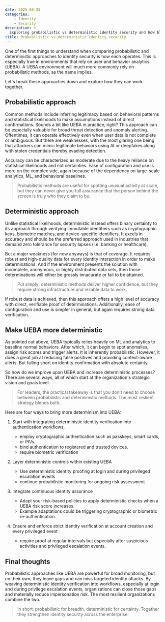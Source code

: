 ```yaml
---
date: 2025-08-25
categories:
    - Identity
    - Security
description: >
  Exploring probabilistic vs deterministic identity security and how blending both strengthens protection
title: Probabilistic vs deterministic identity security
---
```


One of the first things to understand when comparing probabilistic and deterministic approaches to identity security is how each operates. This is especially true in environments that rely on user and behavior analytics (UEBA). A UEBA environment will much more commonly rely on probabilistic methods, as the name implies.

Let's break these approaches down and explore how they can work together.

<!-- more -->

## Probabilistic approach

Common methods include inferring legitimacy based on behavioral patterns and statistical likelihoods to make assumptions instead of direct confirmations. Sounds a bit like UEBA in practice, right? This approach can be especially valuable for broad threat detection and anomaly alerting. Oftentimes, it can operate effectively even when user data is not complete or ambiguous. But there are weaknesses, with the most glaring one being that attackers can mimic legitimate behaviors using AI or deepfakes along with stolen credentials thereby evading detection.

Accuracy can be characterized as moderate due to the heavy reliance on statistical likelihoods and not certainties. Ease of configuration and use is more on the complex side, again because of the dependency on large-scale analytics, ML, and behavioral baselines.

> Probabilistic methods are useful for spotting unusual activity at scale, but they can never give you full assurance that the person behind the screen is truly who they claim to be.


## Deterministic approach

Unlike statistical likelihoods, deterministic instead offers binary certainty to its approach through verifying immutable identifiers such as cryptographic keys, biometric matches, and device-specific identifiers. It excels in accuracy and should be the preferred approach used in industries that demand zero tolerance for security lapses (i.e. banking or healthcare). 

But a major weakness (for now anyways) is that of coverage. It requires robust and high-quality data for every identity interaction in order to make determinations. And if the environment presents the solution with incomplete, anonymous, or highly distributed data sets, then those determinations will either be grossly innacurate or fail to be attained.

> Put simply: deterministic methods deliver higher confidence, but they require strong infrastructure and reliable data to work.

If robust data is achieved, then this approach offers a high level of accuracy with direct, verifiable proof of determinations. Additionally, ease of configuration and use is simpler in general, but again requires strong data verification.

## Make UEBA more deterministic

As pointed out above, UEBA typically relies heavily on ML and analytics to baseline normal behaviors. After which, it can begin to spot anomalies, assign risk scores and trigger alerts. It is inherently probabilistic. However, it does a great job at reducing false positives and providing context-aware alerts. But falling short on identity confirmation with absolute certainty.

So how do we improve upon UEBA and increase deterministic processes? There are several ways, all of which start at the organization's strategic vision and goals level.

> For leaders, the practical takeaway is that you don't need to choose between probabilistic and deterministic methods. The most reslient strategy blends both.

Here are four ways to bring more determinism into UEBA:

1. Start with integrating deterministic identity verification into authentication workflows.

    - employ cryptographic authentication such as passkeys, smart cards, or PIVs.
    - bind authentication to registered and trusted devices.
    - require biometric verification

2. Layer deterministic controls within existing UEBA

    - Use deterministic identity proofing at login and during privileged escalation events
    - continue probabilistic monitoring for ongoing risk assessment

3. Integrate continuous identity assurance

    - Adapt your risk-based policies to apply deterministic checks when a UEBA risk score increases.
    - Example adaptations could be triggering cryptographic or biometric re-authentication.

4. Ensure and enforce strict identity verification at account creation and every privileged event

    - require proof at regular intervals but especially after suspicious activities and privileged escalation events.

## Final thoughts

Probabilistic approaches like UEBA are powerful for broad monitoring, but on their own, they leave gaps and can miss targeted identity attacks. By weaving deterministic identity verification into workflows, especially at login and during privilege escalation events, organizations can close those gaps and materially reduce impersonation risk. The most resilient organizations combine the two.

> In short: probabilistic for breadth, deterministic for certainty. Together they strengthen identity security across the enterprise.